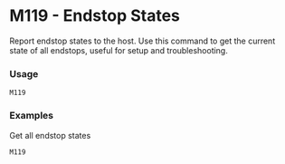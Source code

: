 # M119 - Endstop States

Report endstop states to the host.
Use this command to get the current state of all endstops, useful for setup and troubleshooting. 


### Usage

`M119`


### Examples

Get all endstop states

```
M119
```